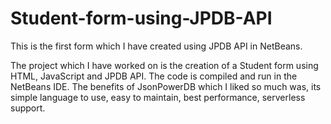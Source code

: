 # Student-form-using-JPDB-API
This is the first form which I have created using JPDB API in NetBeans.

The project which I have worked on is the creation of a Student form using HTML, JavaScript and JPDB API. The code is compiled and run in the NetBeans IDE.
The benefits of JsonPowerDB which I liked so much was, its simple language to use, easy to maintain, best performance, serverless support.
